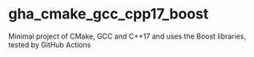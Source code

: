 # gha_cmake_gcc_cpp17_boost
Minimal project of CMake, GCC and C++17 and uses the Boost libraries, tested by GitHub Actions
